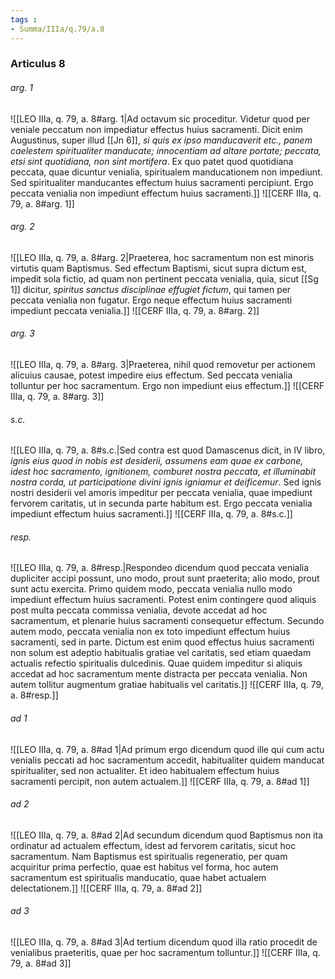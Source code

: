 ```yaml
---
tags : 
- Summa/IIIa/q.79/a.8
---
```


### Articulus 8

###### arg. 1
![[LEO IIIa, q. 79, a. 8#arg. 1|Ad octavum sic proceditur. Videtur quod per veniale peccatum non impediatur effectus huius sacramenti. Dicit enim Augustinus, super illud [[Jn 6]], *si quis ex ipso manducaverit etc., panem caelestem spiritualiter manducate; innocentiam ad altare portate; peccata, etsi sint quotidiana, non sint mortifera*. Ex quo patet quod quotidiana peccata, quae dicuntur venialia, spiritualem manducationem non impediunt. Sed spiritualiter manducantes effectum huius sacramenti percipiunt. Ergo peccata venialia non impediunt effectum huius sacramenti.]]
![[CERF IIIa, q. 79, a. 8#arg. 1]]

###### arg. 2
![[LEO IIIa, q. 79, a. 8#arg. 2|Praeterea, hoc sacramentum non est minoris virtutis quam Baptismus. Sed effectum Baptismi, sicut supra dictum est, impedit sola fictio, ad quam non pertinent peccata venialia, quia, sicut [[Sg 1]] dicitur, *spiritus sanctus disciplinae effugiet fictum*, qui tamen per peccata venialia non fugatur. Ergo neque effectum huius sacramenti impediunt peccata venialia.]]
![[CERF IIIa, q. 79, a. 8#arg. 2]]

###### arg. 3
![[LEO IIIa, q. 79, a. 8#arg. 3|Praeterea, nihil quod removetur per actionem alicuius causae, potest impedire eius effectum. Sed peccata venialia tolluntur per hoc sacramentum. Ergo non impediunt eius effectum.]]
![[CERF IIIa, q. 79, a. 8#arg. 3]]

###### s.c.
![[LEO IIIa, q. 79, a. 8#s.c.|Sed contra est quod Damascenus dicit, in IV libro, *ignis eius quod in nobis est desiderii, assumens eam quae ex carbone, idest hoc sacramento, ignitionem, comburet nostra peccata, et illuminabit nostra corda, ut participatione divini ignis igniamur et deificemur*. Sed ignis nostri desiderii vel amoris impeditur per peccata venialia, quae impediunt fervorem caritatis, ut in secunda parte habitum est. Ergo peccata venialia impediunt effectum huius sacramenti.]]
![[CERF IIIa, q. 79, a. 8#s.c.]]

###### resp.
![[LEO IIIa, q. 79, a. 8#resp.|Respondeo dicendum quod peccata venialia dupliciter accipi possunt, uno modo, prout sunt praeterita; alio modo, prout sunt actu exercita. Primo quidem modo, peccata venialia nullo modo impediunt effectum huius sacramenti. Potest enim contingere quod aliquis post multa peccata commissa venialia, devote accedat ad hoc sacramentum, et plenarie huius sacramenti consequetur effectum. Secundo autem modo, peccata venialia non ex toto impediunt effectum huius sacramenti, sed in parte. Dictum est enim quod effectus huius sacramenti non solum est adeptio habitualis gratiae vel caritatis, sed etiam quaedam actualis refectio spiritualis dulcedinis. Quae quidem impeditur si aliquis accedat ad hoc sacramentum mente distracta per peccata venialia. Non autem tollitur augmentum gratiae habitualis vel caritatis.]]
![[CERF IIIa, q. 79, a. 8#resp.]]

###### ad 1
![[LEO IIIa, q. 79, a. 8#ad 1|Ad primum ergo dicendum quod ille qui cum actu venialis peccati ad hoc sacramentum accedit, habitualiter quidem manducat spiritualiter, sed non actualiter. Et ideo habitualem effectum huius sacramenti percipit, non autem actualem.]]
![[CERF IIIa, q. 79, a. 8#ad 1]]

###### ad 2
![[LEO IIIa, q. 79, a. 8#ad 2|Ad secundum dicendum quod Baptismus non ita ordinatur ad actualem effectum, idest ad fervorem caritatis, sicut hoc sacramentum. Nam Baptismus est spiritualis regeneratio, per quam acquiritur prima perfectio, quae est habitus vel forma, hoc autem sacramentum est spiritualis manducatio, quae habet actualem delectationem.]]
![[CERF IIIa, q. 79, a. 8#ad 2]]

###### ad 3
![[LEO IIIa, q. 79, a. 8#ad 3|Ad tertium dicendum quod illa ratio procedit de venialibus praeteritis, quae per hoc sacramentum tolluntur.]]
![[CERF IIIa, q. 79, a. 8#ad 3]]

